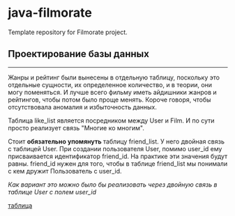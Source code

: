 # java-filmorate
Template repository for Filmorate project.

## Проектирование базы данных
---
Жанры и рейтинг были вынесены в отдельную таблицу, поскольку это отдельные сущности, их определенное количество, и в теории, они могу поменяться. И лучше всего фильму иметь айдишники жанров и рейтингов, чтобы потом было проще менять. Короче говоря, чтобы отсутствовала аномалия и избыточность данных.

Таблица like_list является посредником между User и Film. И по сути просто реализует связь "Многие ко многим".

Стоит **обязательно упомянуть** таблицу friend_list. У него двойная связь с таблицей User. При создании пользователя User, помимо user_id ему присваивается идентификатор friend_id. На практике эти значения будут равны. friend_id нужен для того, чтобы в таблице friend_list мы понимали с кем дружит Пользователь с user_id.

*Как вариант это можно было бы реализовать через двойную связь в таблице User с полем user_id*

[таблица](https://github.com/airkng/java-filmorate/blob/database-design/src/main/resources/database-design.png)

